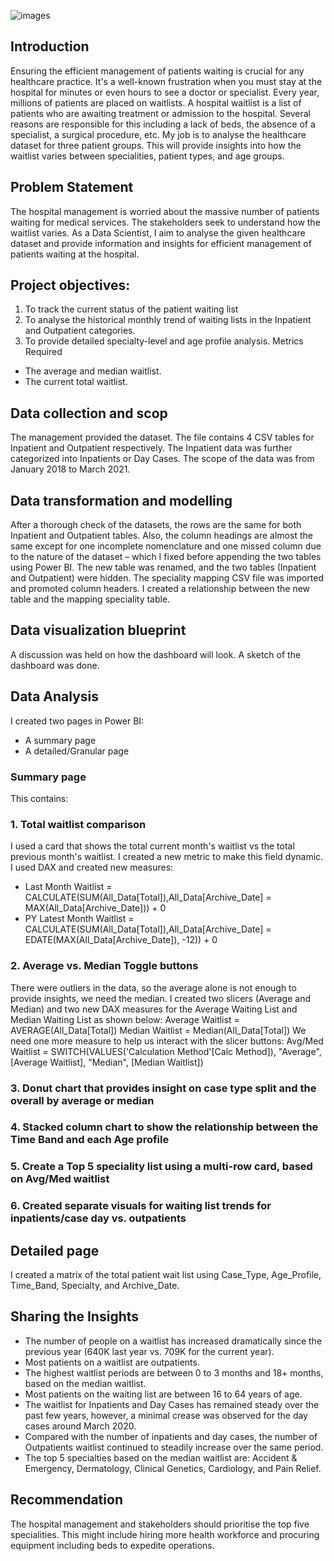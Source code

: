 ![images](https://github.com/user-attachments/assets/98075f6a-8f92-45e6-9494-6afa31b93fbf)

## Introduction
Ensuring the efficient management of patients waiting is crucial for any healthcare practice. It's a well-known frustration when you must stay at the hospital for minutes or even hours to see a doctor or specialist. Every year, millions of patients are placed on waitlists. A hospital waitlist is a list of patients who are awaiting treatment or admission to the hospital. Several reasons are responsible for this including a lack of beds, the absence of a specialist, a surgical procedure, etc.
My job is to analyse the healthcare dataset for three patient groups. This will provide insights into how the waitlist varies between specialities, patient types, and age groups.
## Problem Statement
The hospital management is worried about the massive number of patients waiting for medical services. The stakeholders seek to understand how the waitlist varies. As a Data Scientist, I aim to analyse the given healthcare dataset and provide information and insights for efficient management of patients waiting at the hospital.
## Project objectives:
1.	To track the current status of the patient waiting list
2.	To analyse the historical monthly trend of waiting lists in the Inpatient and Outpatient categories.
3.	To provide detailed specialty-level and age profile analysis.
Metrics Required
-	The average and median waitlist.
-	The current total waitlist.
## Data collection and scop
The management provided the dataset. The file contains 4 CSV tables for Inpatient and Outpatient respectively. The Inpatient data was further categorized into Inpatients or Day Cases. The scope of the data was from January 2018 to March 2021.
## Data transformation and modelling
After a thorough check of the datasets, the rows are the same for both Inpatient and Outpatient tables. Also, the column headings are almost the same except for one incomplete nomenclature and one missed column due to the nature of the dataset – which I fixed before appending the two tables using Power BI. The new table was renamed, and the two tables (Inpatient and Outpatient) were hidden.
The speciality mapping CSV file was imported and promoted column headers. I created a relationship between the new table and the mapping speciality table.
## Data visualization blueprint
A discussion was held on how the dashboard will look. A sketch of the dashboard was done. 
## Data Analysis
I created two pages in Power BI: 
-	A summary page
-	A detailed/Granular page
### Summary page
This contains:
### 1.	Total waitlist comparison
I used a card that shows the total current month's waitlist vs the total previous month's waitlist. I created a new metric to make this field dynamic. I used DAX and created new measures:
-	Last Month Waitlist = CALCULATE(SUM(All_Data[Total]),All_Data[Archive_Date] = MAX(All_Data[Archive_Date])) + 0
-	PY Latest Month Waitlist = CALCULATE(SUM(All_Data[Total]),All_Data[Archive_Date] = EDATE(MAX(All_Data[Archive_Date]), -12)) + 0
### 2.	Average vs. Median Toggle buttons
There were outliers in the data, so the average alone is not enough to provide insights, we need the median. I created two slicers (Average and Median) and two new DAX measures for the Average Waiting List and Median Waiting List as shown below:
Average Waitlist = AVERAGE(All_Data[Total])
Median Waitlist = Median(All_Data[Total])
We need one more measure to help us interact with the slicer buttons:
Avg/Med Waitlist = SWITCH(VALUES('Calculation Method'[Calc Method]), "Average", [Average Waitlist], "Median", [Median Waitlist])
### 3.	Donut chart that provides insight on case type split and the overall by average or median
### 4.	Stacked column chart to show the relationship between the Time Band and each Age profile
### 5.  Create a Top 5 speciality list using a multi-row card, based on Avg/Med waitlist
### 6. Created separate visuals for waiting list trends for inpatients/case day vs. outpatients
## Detailed page
I created a matrix of the total patient wait list using Case_Type, Age_Profile, Time_Band, Specialty, and Archive_Date.
## Sharing the Insights
-	The number of people on a waitlist has increased dramatically since the previous year (640K last year vs. 709K for the current year).
-	Most patients on a waitlist are outpatients.
-	The highest waitlist periods are between 0 to 3 months and 18+ months, based on the median waitlist.
-	Most patients on the waiting list are between 16 to 64 years of age. 
-	The waitlist for Inpatients and Day Cases has remained steady over the past few years, however, a minimal crease was observed for the day cases around March 2020.
-	Compared with the number of inpatients and day cases, the number of Outpatients waitlist continued to steadily increase over the same period.
-	The top 5 specialties based on the median waitlist are: Accident & Emergency, Dermatology, Clinical Genetics, Cardiology, and Pain Relief.
## Recommendation
The hospital management and stakeholders should prioritise the top five specialities. This might include hiring more health workforce and procuring equipment including beds to expedite operations. 
